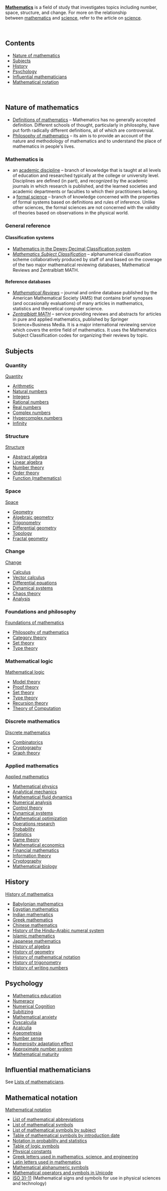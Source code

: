 <p><strong><a title="Mathematics" href="https://en.wikipedia.org/wiki/Mathematics">Mathematics</a></strong>&nbsp;is a field of study that investigates topics including number, space, structure, and change. For more on the relationship between&nbsp;<a title="Mathematics" href="https://en.wikipedia.org/wiki/Mathematics">mathematics</a>&nbsp;and&nbsp;<a title="Science" href="https://en.wikipedia.org/wiki/Science">science</a>, refer to the article on&nbsp;<a title="Science" href="https://en.wikipedia.org/wiki/Science#Mathematics">science</a>.</p>

</br>
<div class="toctitle" dir="ltr" lang="en">
<h2 id="mw-toc-heading">Contents</h2>
<label class="toctogglelabel" for="toctogglecheckbox"></label></div>
<ul>
<li class="toclevel-1 tocsection-1"><a href="#Nature_of_mathematics"><span class="toctext">Nature of mathematics</span></a></li>
<li class="toclevel-1 tocsection-6"><a href="#Subjects"><span class="toctext">Subjects</span></a></li>
<li class="toclevel-1 tocsection-15"><a href="#History"><span class="toctext">History</span></a></li>
<li class="toclevel-1 tocsection-16"><a href="#Psychology"><span class="toctext">Psychology</span></a></li>
<li class="toclevel-1 tocsection-17"><a href="#Influential_mathematicians"><span class="toctext">Influential mathematicians</span></a></li>
<li class="toclevel-1 tocsection-18"><a href="#Mathematical_notation"><span class="toctext">Mathematical notation</span></a></li>
</ul>
</br>
<h2><span id="Nature_of_mathematics" class="mw-headline">Nature of mathematics</span></h2>
<ul>
<li><a title="Definitions of mathematics" href="https://en.wikipedia.org/wiki/Definitions_of_mathematics">Definitions of mathematics</a>&nbsp;&ndash; Mathematics has no generally accepted definition. Different schools of thought, particularly in philosophy, have put forth radically different definitions, all of which are controversial.</li>
<li><a title="Philosophy of mathematics" href="https://en.wikipedia.org/wiki/Philosophy_of_mathematics">Philosophy of mathematics</a>&nbsp;&ndash; its aim is to provide an account of the nature and methodology of mathematics and to understand the place of mathematics in people's lives.</li>
</ul>
<h3><span id="Mathematics_is" class="mw-headline">Mathematics is</span></h3>
<ul>
<li>an&nbsp;<a class="mw-redirect" title="Academic discipline" href="https://en.wikipedia.org/wiki/Academic_discipline">academic discipline</a>&nbsp;&ndash; branch of knowledge that is taught at all levels of education and researched typically at the college or university level. Disciplines are defined (in part), and recognized by the academic journals in which research is published, and the learned societies and academic departments or faculties to which their practitioners belong.</li>
<li>a&nbsp;<a title="Formal science" href="https://en.wikipedia.org/wiki/Formal_science">formal science</a>&nbsp;&ndash; branch of knowledge concerned with the properties of formal systems based on definitions and rules of inference. Unlike other sciences, the formal sciences are not concerned with the validity of theories based on observations in the physical world.</li>
</ul>
<h3><span id="General_reference" class="mw-headline">General reference</span></h3>
<h4><span id="Classification_systems" class="mw-headline">Classification systems</span></h4>
<ul>
<li><a class="mw-redirect" title="List of Dewey Decimal Classes" href="https://en.wikipedia.org/wiki/List_of_Dewey_Decimal_Classes#500-599_%E2%80%93_Science">Mathematics in the Dewey Decimal Classification system</a></li>
<li><em><a title="Mathematics Subject Classification" href="https://en.wikipedia.org/wiki/Mathematics_Subject_Classification">Mathematics Subject Classification</a></em>&nbsp;&ndash; alphanumerical classification scheme collaboratively produced by staff of and based on the coverage of the two major mathematical reviewing databases, Mathematical Reviews and Zentralblatt MATH.</li>
</ul>
<h4><span id="Reference_databases" class="mw-headline">Reference databases</span></h4>
<ul>
<li><em><a title="Mathematical Reviews" href="https://en.wikipedia.org/wiki/Mathematical_Reviews">Mathematical Reviews</a></em>&nbsp;&ndash; journal and online database published by the American Mathematical Society (AMS) that contains brief synopses (and occasionally evaluations) of many articles in mathematics, statistics and theoretical computer science.</li>
<li><em><a title="Zentralblatt MATH" href="https://en.wikipedia.org/wiki/Zentralblatt_MATH">Zentralblatt MATH</a></em>&nbsp;&ndash; service providing reviews and abstracts for articles in pure and applied mathematics, published by Springer Science+Business Media. It is a major international reviewing service which covers the entire field of mathematics. It uses the Mathematics Subject Classification codes for organizing their reviews by topic.</li>
</ul>
<h2><span id="Subjects" class="mw-headline">Subjects</span></h2>
<h3><span id="Quantity" class="mw-headline">Quantity</span></h3>
<p><a title="Mathematics" href="https://en.wikipedia.org/wiki/Mathematics#Quantity">Quantity</a></p>
<ul>
<li><a title="Arithmetic" href="https://en.wikipedia.org/wiki/Arithmetic">Arithmetic</a></li>
<li><a title="Natural number" href="https://en.wikipedia.org/wiki/Natural_number">Natural numbers</a></li>
<li><a title="Integer" href="https://en.wikipedia.org/wiki/Integer">Integers</a></li>
<li><a title="Rational number" href="https://en.wikipedia.org/wiki/Rational_number">Rational numbers</a></li>
<li><a title="Real number" href="https://en.wikipedia.org/wiki/Real_number">Real numbers</a></li>
<li><a title="Complex number" href="https://en.wikipedia.org/wiki/Complex_number">Complex numbers</a></li>
<li><a title="Hypercomplex number" href="https://en.wikipedia.org/wiki/Hypercomplex_number">Hypercomplex numbers</a></li>
<li><a title="Infinity" href="https://en.wikipedia.org/wiki/Infinity">Infinity</a></li>
</ul>
<h3><span id="Structure" class="mw-headline">Structure</span></h3>
<p><a title="Mathematics" href="https://en.wikipedia.org/wiki/Mathematics#Structure">Structure</a></p>
<ul>
<li><a title="Abstract algebra" href="https://en.wikipedia.org/wiki/Abstract_algebra">Abstract algebra</a></li>
<li><a title="Linear algebra" href="https://en.wikipedia.org/wiki/Linear_algebra">Linear algebra</a></li>
<li><a title="Number theory" href="https://en.wikipedia.org/wiki/Number_theory">Number theory</a></li>
<li><a title="Order theory" href="https://en.wikipedia.org/wiki/Order_theory">Order theory</a></li>
<li><a title="Function (mathematics)" href="https://en.wikipedia.org/wiki/Function_(mathematics)">Function (mathematics)</a></li>
</ul>
<h3><span id="Space" class="mw-headline">Space</span></h3>
<p><a title="Mathematics" href="https://en.wikipedia.org/wiki/Mathematics#Space">Space</a></p>
<ul>
<li><a title="Geometry" href="https://en.wikipedia.org/wiki/Geometry">Geometry</a></li>
<li><a title="Algebraic geometry" href="https://en.wikipedia.org/wiki/Algebraic_geometry">Algebraic geometry</a></li>
<li><a title="Trigonometry" href="https://en.wikipedia.org/wiki/Trigonometry">Trigonometry</a></li>
<li><a title="Differential geometry" href="https://en.wikipedia.org/wiki/Differential_geometry">Differential geometry</a></li>
<li><a title="Topology" href="https://en.wikipedia.org/wiki/Topology">Topology</a></li>
<li><a class="mw-redirect" title="Fractal geometry" href="https://en.wikipedia.org/wiki/Fractal_geometry">Fractal geometry</a></li>
</ul>
<h3><span id="Change" class="mw-headline">Change</span></h3>
<p><a title="Mathematics" href="https://en.wikipedia.org/wiki/Mathematics#Change">Change</a></p>
<ul>
<li><a title="Calculus" href="https://en.wikipedia.org/wiki/Calculus">Calculus</a></li>
<li><a title="Vector calculus" href="https://en.wikipedia.org/wiki/Vector_calculus">Vector calculus</a></li>
<li><a title="Differential equation" href="https://en.wikipedia.org/wiki/Differential_equation">Differential equations</a></li>
<li><a title="Dynamical system" href="https://en.wikipedia.org/wiki/Dynamical_system">Dynamical systems</a></li>
<li><a title="Chaos theory" href="https://en.wikipedia.org/wiki/Chaos_theory">Chaos theory</a></li>
<li><a title="Mathematical analysis" href="https://en.wikipedia.org/wiki/Mathematical_analysis">Analysis</a></li>
</ul>
<h3><span id="Foundations_and_philosophy" class="mw-headline">Foundations and philosophy</span></h3>
<p><a title="Foundations of mathematics" href="https://en.wikipedia.org/wiki/Foundations_of_mathematics">Foundations of mathematics</a></p>
<ul>
<li><a title="Philosophy of mathematics" href="https://en.wikipedia.org/wiki/Philosophy_of_mathematics">Philosophy of mathematics</a></li>
<li><a title="Category theory" href="https://en.wikipedia.org/wiki/Category_theory">Category theory</a></li>
<li><a title="Set theory" href="https://en.wikipedia.org/wiki/Set_theory">Set theory</a></li>
<li><a title="Type theory" href="https://en.wikipedia.org/wiki/Type_theory">Type theory</a></li>
</ul>
<h3><span id="Mathematical_logic" class="mw-headline">Mathematical logic</span></h3>
<p><a title="Mathematical logic" href="https://en.wikipedia.org/wiki/Mathematical_logic">Mathematical logic</a></p>
<ul>
<li><a title="Model theory" href="https://en.wikipedia.org/wiki/Model_theory">Model theory</a></li>
<li><a title="Proof theory" href="https://en.wikipedia.org/wiki/Proof_theory">Proof theory</a></li>
<li><a title="Set theory" href="https://en.wikipedia.org/wiki/Set_theory">Set theory</a></li>
<li><a title="Type theory" href="https://en.wikipedia.org/wiki/Type_theory">Type theory</a></li>
<li><a class="mw-redirect" title="Recursion theory" href="https://en.wikipedia.org/wiki/Recursion_theory">Recursion theory</a></li>
<li><a class="mw-redirect" title="Theory of Computation" href="https://en.wikipedia.org/wiki/Theory_of_Computation">Theory of Computation</a></li>
</ul>
<h3><span id="Discrete_mathematics" class="mw-headline">Discrete mathematics</span></h3>
<p><a title="Discrete mathematics" href="https://en.wikipedia.org/wiki/Discrete_mathematics">Discrete mathematics</a></p>
<ul>
<li><a title="Combinatorics" href="https://en.wikipedia.org/wiki/Combinatorics">Combinatorics</a></li>
<li><a title="Cryptography" href="https://en.wikipedia.org/wiki/Cryptography">Cryptography</a></li>
<li><a title="Graph theory" href="https://en.wikipedia.org/wiki/Graph_theory">Graph theory</a></li>
</ul>
<h3><span id="Applied_mathematics" class="mw-headline">Applied mathematics</span></h3>
<p><a title="Applied mathematics" href="https://en.wikipedia.org/wiki/Applied_mathematics">Applied mathematics</a></p>
<ul>
<li><a title="Mathematical physics" href="https://en.wikipedia.org/wiki/Mathematical_physics">Mathematical physics</a></li>
<li><a title="Mechanics" href="https://en.wikipedia.org/wiki/Mechanics">Analytical mechanics</a></li>
<li><a title="Fluid mechanics" href="https://en.wikipedia.org/wiki/Fluid_mechanics">Mathematical fluid dynamics</a></li>
<li><a title="Numerical analysis" href="https://en.wikipedia.org/wiki/Numerical_analysis">Numerical analysis</a></li>
<li><a title="Control theory" href="https://en.wikipedia.org/wiki/Control_theory">Control theory</a></li>
<li><a title="Dynamical system" href="https://en.wikipedia.org/wiki/Dynamical_system">Dynamical systems</a></li>
<li><a title="Mathematical optimization" href="https://en.wikipedia.org/wiki/Mathematical_optimization">Mathematical optimization</a></li>
<li><a title="Operations research" href="https://en.wikipedia.org/wiki/Operations_research">Operations research</a></li>
<li><a title="Probability" href="https://en.wikipedia.org/wiki/Probability">Probability</a></li>
<li><a title="Statistics" href="https://en.wikipedia.org/wiki/Statistics">Statistics</a></li>
<li><a title="Game theory" href="https://en.wikipedia.org/wiki/Game_theory">Game theory</a></li>
<li><a title="Mathematical economics" href="https://en.wikipedia.org/wiki/Mathematical_economics">Mathematical economics</a></li>
<li><a class="mw-redirect" title="Financial mathematics" href="https://en.wikipedia.org/wiki/Financial_mathematics">Financial mathematics</a></li>
<li><a title="Information theory" href="https://en.wikipedia.org/wiki/Information_theory">Information theory</a></li>
<li><a title="Cryptography" href="https://en.wikipedia.org/wiki/Cryptography">Cryptography</a></li>
<li><a class="mw-redirect" title="Mathematical biology" href="https://en.wikipedia.org/wiki/Mathematical_biology">Mathematical biology</a></li>
</ul>
<h2><span id="History" class="mw-headline">History</span></h2>
<p><a title="History of mathematics" href="https://en.wikipedia.org/wiki/History_of_mathematics">History of mathematics</a></p>
<ul>
<li><a title="Babylonian mathematics" href="https://en.wikipedia.org/wiki/Babylonian_mathematics">Babylonian mathematics</a></li>
<li><a class="mw-redirect" title="Egyptian mathematics" href="https://en.wikipedia.org/wiki/Egyptian_mathematics">Egyptian mathematics</a></li>
<li><a title="Indian mathematics" href="https://en.wikipedia.org/wiki/Indian_mathematics">Indian mathematics</a></li>
<li><a title="Greek mathematics" href="https://en.wikipedia.org/wiki/Greek_mathematics">Greek mathematics</a></li>
<li><a title="Chinese mathematics" href="https://en.wikipedia.org/wiki/Chinese_mathematics">Chinese mathematics</a></li>
<li><a title="History of the Hindu&ndash;Arabic numeral system" href="https://en.wikipedia.org/wiki/History_of_the_Hindu%E2%80%93Arabic_numeral_system">History of the Hindu&ndash;Arabic numeral system</a></li>
<li><a class="mw-redirect" title="Islamic mathematics" href="https://en.wikipedia.org/wiki/Islamic_mathematics">Islamic mathematics</a></li>
<li><a title="Japanese mathematics" href="https://en.wikipedia.org/wiki/Japanese_mathematics">Japanese mathematics</a></li>
<li><a title="History of algebra" href="https://en.wikipedia.org/wiki/History_of_algebra">History of algebra</a></li>
<li><a title="History of geometry" href="https://en.wikipedia.org/wiki/History_of_geometry">History of geometry</a></li>
<li><a title="History of mathematical notation" href="https://en.wikipedia.org/wiki/History_of_mathematical_notation">History of mathematical notation</a></li>
<li><a title="History of trigonometry" href="https://en.wikipedia.org/wiki/History_of_trigonometry">History of trigonometry</a></li>
<li><a class="mw-redirect" title="History of writing numbers" href="https://en.wikipedia.org/wiki/History_of_writing_numbers">History of writing numbers</a></li>
</ul>
<h2><span id="Psychology" class="mw-headline">Psychology</span></h2>
<ul>
<li><a title="Mathematics education" href="https://en.wikipedia.org/wiki/Mathematics_education">Mathematics education</a></li>
<li><a title="Numeracy" href="https://en.wikipedia.org/wiki/Numeracy">Numeracy</a></li>
<li><a class="mw-redirect" title="Numerical Cognition" href="https://en.wikipedia.org/wiki/Numerical_Cognition">Numerical Cognition</a></li>
<li><a title="Subitizing" href="https://en.wikipedia.org/wiki/Subitizing">Subitizing</a></li>
<li><a title="Mathematical anxiety" href="https://en.wikipedia.org/wiki/Mathematical_anxiety">Mathematical anxiety</a></li>
<li><a title="Dyscalculia" href="https://en.wikipedia.org/wiki/Dyscalculia">Dyscalculia</a></li>
<li><a title="Acalculia" href="https://en.wikipedia.org/wiki/Acalculia">Acalculia</a></li>
<li><a title="Ageometresia" href="https://en.wikipedia.org/wiki/Ageometresia">Ageometresia</a></li>
<li><a title="Number sense" href="https://en.wikipedia.org/wiki/Number_sense">Number sense</a></li>
<li><a title="Numerosity adaptation effect" href="https://en.wikipedia.org/wiki/Numerosity_adaptation_effect">Numerosity adaptation effect</a></li>
<li><a title="Approximate number system" href="https://en.wikipedia.org/wiki/Approximate_number_system">Approximate number system</a></li>
<li><a title="Mathematical maturity" href="https://en.wikipedia.org/wiki/Mathematical_maturity">Mathematical maturity</a></li>
</ul>
<h2><span id="Influential_mathematicians" class="mw-headline">Influential mathematicians</span></h2>
<p>See&nbsp;<a title="Lists of mathematicians" href="https://en.wikipedia.org/wiki/Lists_of_mathematicians">Lists of mathematicians</a>.</p>
<h2><span id="Mathematical_notation" class="mw-headline">Mathematical notation</span></h2>
<p><a title="Mathematical notation" href="https://en.wikipedia.org/wiki/Mathematical_notation">Mathematical notation</a></p>
<ul>
<li><a title="List of mathematical abbreviations" href="https://en.wikipedia.org/wiki/List_of_mathematical_abbreviations">List of mathematical abbreviations</a></li>
<li><a title="List of mathematical symbols" href="https://en.wikipedia.org/wiki/List_of_mathematical_symbols">List of mathematical symbols</a></li>
<li><a title="List of mathematical symbols by subject" href="https://en.wikipedia.org/wiki/List_of_mathematical_symbols_by_subject">List of mathematical symbols by subject</a></li>
<li><a title="Table of mathematical symbols by introduction date" href="https://en.wikipedia.org/wiki/Table_of_mathematical_symbols_by_introduction_date">Table of mathematical symbols by introduction date</a></li>
<li><a title="Notation in probability and statistics" href="https://en.wikipedia.org/wiki/Notation_in_probability_and_statistics">Notation in probability and statistics</a></li>
<li><a class="mw-redirect" title="Table of logic symbols" href="https://en.wikipedia.org/wiki/Table_of_logic_symbols">Table of logic symbols</a></li>
<li><a title="Physical constant" href="https://en.wikipedia.org/wiki/Physical_constant">Physical constants</a></li>
<li><a title="Greek letters used in mathematics, science, and engineering" href="https://en.wikipedia.org/wiki/Greek_letters_used_in_mathematics,_science,_and_engineering">Greek letters used in mathematics, science, and engineering</a></li>
<li><a title="Latin letters used in mathematics" href="https://en.wikipedia.org/wiki/Latin_letters_used_in_mathematics">Latin letters used in mathematics</a></li>
<li><a class="mw-redirect" title="Mathematical alphanumeric symbols" href="https://en.wikipedia.org/wiki/Mathematical_alphanumeric_symbols">Mathematical alphanumeric symbols</a></li>
<li><a title="Mathematical operators and symbols in Unicode" href="https://en.wikipedia.org/wiki/Mathematical_operators_and_symbols_in_Unicode">Mathematical operators and symbols in Unicode</a></li>
<li><a title="ISO 31-11" href="https://en.wikipedia.org/wiki/ISO_31-11">ISO 31-11</a>&nbsp;(Mathematical signs and symbols for use in physical sciences and technology)</li>
</ul>
